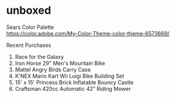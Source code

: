 # unboxed

Sears Color Palette<br/>
https://color.adobe.com/My-Color-Theme-color-theme-6573669/

Recent Purchases
1. Race for the Galaxy
2. Iron Horse 29" Men's Mountain Bike
3. Mattel Angry Birds Carry Case
4. K'NEX Mario Kart Wii Luigi Bike Building Set
5. 15' x 15' Princess Brick Inflatable Bouncy Castle
6. Craftsman 420cc Automatic 42” Riding Mower

